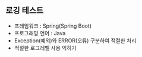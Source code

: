 ## 로깅 테스트
- 프레임워크 : Spring(Spring Boot)
- 프로그래밍 언어 : Java
- Exception(예외)와 ERROR(오류) 구분하여 적절한 처리
- 적절한 로그레벨 사용 익히기
